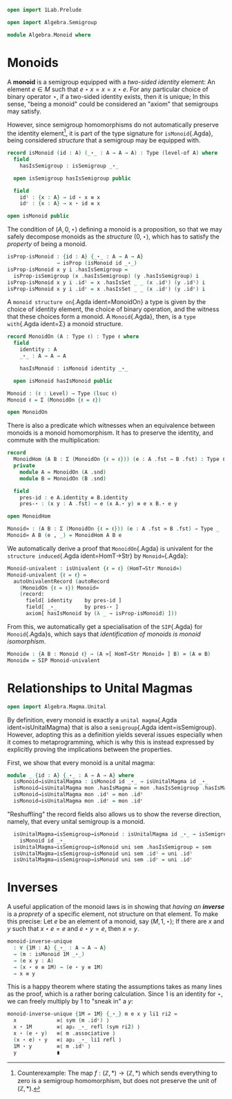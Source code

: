 ```agda
open import 1Lab.Prelude

open import Algebra.Semigroup

module Algebra.Monoid where
```

<!--
```agda
private variable
  ℓ ℓ₁ : Level
  A : Type ℓ
```
-->

# Monoids

A **monoid** is a semigroup equipped with a _two-sided identity_
element: An element $e \in M$ such that $e \star x = x = x \star e$. For
any particular choice of binary operator $\star$, if a two-sided
identity exists, then it is unique; In this sense, "being a monoid"
could be considered an "axiom" that semigroups may satisfy.

However, since semigroup homomorphisms do not automatically preserve the
identity element[^1], it is part of the type signature for
`isMonoid`{.Agda}, being considered _structure_ that a semigroup may be
equipped with.

[^1]: Counterexample: The map $f : (\mathbb{Z}, *) \to (\mathbb{Z}, *)$
which sends everything to zero is a semigroup homomorphism, but does not
preserve the unit of $(\mathbb{Z}, *)$.

```agda
record isMonoid (id : A) (_⋆_ : A → A → A) : Type (level-of A) where
  field
    hasIsSemigroup : isSemigroup _⋆_

  open isSemigroup hasIsSemigroup public

  field
    idˡ : {x : A} → id ⋆ x ≡ x
    idʳ : {x : A} → x ⋆ id ≡ x

open isMonoid public
```

The condition of $(A, 0, \star)$ defining a monoid is a proposition, so
that we may safely decompose monoids as the _structure_ $(0, \star)$,
which has to satisfy the _property_ of being a monoid.

```agda
isProp-isMonoid : {id : A} {_⋆_ : A → A → A}
                → isProp (isMonoid id _⋆_)
isProp-isMonoid x y i .hasIsSemigroup =
  isProp-isSemigroup (x .hasIsSemigroup) (y .hasIsSemigroup) i
isProp-isMonoid x y i .idˡ = x .hasIsSet _ _ (x .idˡ) (y .idˡ) i
isProp-isMonoid x y i .idʳ = x .hasIsSet _ _ (x .idʳ) (y .idʳ) i
```

A `monoid structure on`{.Agda ident=MonoidOn} a type is given by the
choice of identity element, the choice of binary operation, and the
witness that these choices form a monoid. A `Monoid`{.Agda}, then, is a
`type with`{.Agda ident=Σ} a monoid structure.

```agda
record MonoidOn (A : Type ℓ) : Type ℓ where
  field
    identity : A
    _⋆_ : A → A → A

    hasIsMonoid : isMonoid identity _⋆_

  open isMonoid hasIsMonoid public

Monoid : (ℓ : Level) → Type (lsuc ℓ)
Monoid ℓ = Σ (MonoidOn {ℓ = ℓ})

open MonoidOn
```

There is also a predicate which witnesses when an equivalence between
monoids is a monoid homomorphism. It has to preserve the identity, and
commute with the multiplication:

```agda
record
  MonoidHom (A B : Σ (MonoidOn {ℓ = ℓ})) (e : A .fst → B .fst) : Type ℓ where
  private
    module A = MonoidOn (A .snd)
    module B = MonoidOn (B .snd)

  field
    pres-id : e A.identity ≡ B.identity
    pres-⋆ : (x y : A .fst) → e (x A.⋆ y) ≡ e x B.⋆ e y

open MonoidHom

Monoid≃ : (A B : Σ (MonoidOn {ℓ = ℓ})) (e : A .fst ≃ B .fst) → Type _
Monoid≃ A B (e , _) = MonoidHom A B e
```

We automatically derive a proof that `MonoidOn`{.Agda} is univalent for
the `structure induced`{.Agda ident=HomT→Str} by `Monoid≃`{.Agda}:

```agda
Monoid-univalent : isUnivalent {ℓ = ℓ} (HomT→Str Monoid≃)
Monoid-univalent {ℓ = ℓ} =
  autoUnivalentRecord (autoRecord
    (MonoidOn {ℓ = ℓ}) Monoid≃
    (record:
      field[ identity    by pres-id ]
      field[ _⋆_         by pres-⋆ ]
      axiom[ hasIsMonoid by (λ _ → isProp-isMonoid) ]))
```

From this, we automatically get a specialisation of the `SIP`{.Agda} for
`Monoid`{.Agda}s, which says that _identification of monoids is monoid
isomorphism_.

```agda
Monoid≡ : {A B : Monoid ℓ} → (A ≃[ HomT→Str Monoid≃ ] B) ≃ (A ≡ B)
Monoid≡ = SIP Monoid-univalent
```

# Relationships to Unital Magmas

```agda
open import Algebra.Magma.Unital
```

By definition, every monoid is exactly a `unital magma`{.Agda ident=isUnitalMagma}
that is also a `semigroup`{.Agda ident=isSemigroup}. However, adopting
this as a definition yields several issues especially when it comes to
metaprogramming, which is why this is instead expressed by explicitly
proving the implications between the properties.

First, we show that every monoid is a unital magma:

```agda
module _ {id : A} {_⋆_ : A → A → A} where
  isMonoid→isUnitalMagma : isMonoid id _⋆_ → isUnitalMagma id _⋆_
  isMonoid→isUnitalMagma mon .hasIsMagma = mon .hasIsSemigroup .hasIsMagma
  isMonoid→isUnitalMagma mon .idˡ = mon .idˡ
  isMonoid→isUnitalMagma mon .idʳ = mon .idʳ
```

"Reshuffling" the record fields also allows us to show the reverse
direction, namely, that every unital semigroup is a monoid.

```agda
  isUnitalMagma→isSemigroup→isMonoid : isUnitalMagma id _⋆_ → isSemigroup _⋆_ →
    isMonoid id _⋆_
  isUnitalMagma→isSemigroup→isMonoid uni sem .hasIsSemigroup = sem
  isUnitalMagma→isSemigroup→isMonoid uni sem .idˡ = uni .idˡ
  isUnitalMagma→isSemigroup→isMonoid uni sem .idʳ = uni .idʳ
```

# Inverses

A useful application of the monoid laws is in showing that _having an
**inverse**_ is a _proprety_ of a specific element, not structure on
that element. To make this precise: Let $e$ be an element of a monoid,
say $(M, 1, \star)$; If there are $x$ and $y$ such that $x \star e = e$
and $e \star y = e$, then $x = y$.

```agda
monoid-inverse-unique
  : ∀ {1M : A} {_⋆_ : A → A → A}
  → (m : isMonoid 1M _⋆_)
  → (e x y : A)
  → (x ⋆ e ≡ 1M) → (e ⋆ y ≡ 1M)
  → x ≡ y
```

This is a happy theorem where stating the assumptions takes as many
lines as the proof, which is a rather boring calculation. Since $1$ is
an identity for $\star$, we can freely multiply by $1$ to "sneak in" a
$y$:

```agda
monoid-inverse-unique {1M = 1M} {_⋆_} m e x y li1 ri2 =
  x             ≡⟨ sym (m .idʳ) ⟩
  x ⋆ 1M        ≡⟨ ap₂ _⋆_ refl (sym ri2) ⟩ 
  x ⋆ (e ⋆ y)   ≡⟨ m .associative ⟩
  (x ⋆ e) ⋆ y   ≡⟨ ap₂ _⋆_ li1 refl ⟩ 
  1M ⋆ y        ≡⟨ m .idˡ ⟩
  y             ∎
```
